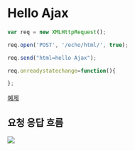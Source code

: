 #  Hello Ajax

```javascript
var req = new XMLHttpRequest();

req.open('POST', '/echo/html/', true);

req.send("html=hello Ajax");

req.onreadystatechange=function(){

};
```
[예제](assets/hello.html)

## 요청 응답 흐름

![](http://i.imgur.com/pUVGkKC.jpg)
